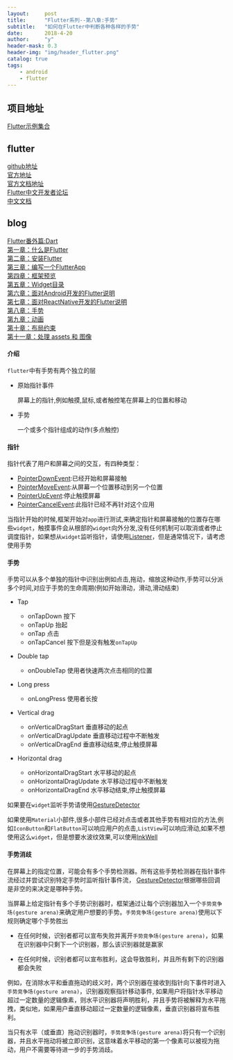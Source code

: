 ```yaml
---
layout:     post
title:      "Flutter系列--第八章:手势"
subtitle:   "如何在Flutter中判断各种各样的手势"
date:       2018-4-20
author:     "y"
header-mask: 0.3
header-img: "img/header_flutter.png"
catalog: true
tags:
    - android
    - flutter
---
```


## 项目地址

[Flutter示例集合](https://github.com/7449/flutter_example)

## flutter

[github地址](https://github.com/flutter/flutter)<br>
[官方地址](https://flutter.io/)<br>
[官方文档地址](https://flutter.io/docs/)<br>
[Flutter中文开发者论坛](http://flutter-dev.com/)<br>
[中文文档](http://doc.flutter-dev.cn/)<br>

## blog

[Flutter番外篇:Dart](https://7449.github.io/2018/03/18/Android_Flutter_dart/)<br>
[第一章：什么是Flutter](https://7449.github.io/2018/03/19/Android_Flutter_1/)<br>
[第二章：安装Flutter](https://7449.github.io/2018/03/19/Android_Flutter_2/)<br>
[第三章：编写一个FlutterApp](https://7449.github.io/2018/03/26/Android_Flutter_3/)<br>
[第四章：框架预览](https://7449.github.io/2018/03/26/Android_Flutter_4/)<br>
[第五章：Widget目录](https://7449.github.io/2018/04/12/Android_Flutter_5/)<br>
[第六章：面对Android开发的Flutter说明](https://7449.github.io/2018/04/16/Android_Flutter_6/)<br>
[第七章：面对ReactNative开发的Flutter说明](https://7449.github.io/2018/04/17/Android_Flutter_7/)<br>
[第八章：手势](https://7449.github.io/2018/04/20/Android_Flutter_8/)<br>
[第九章：动画](https://7449.github.io/2018/04/20/Android_Flutter_9/)<br>
[第十章：布局约束](https://7449.github.io/2018/04/21/Android_Flutter_10/)<br>
[第十一章：处理 assets 和 图像](https://7449.github.io/2018/04/22/Android_Flutter_11/)<br>

#### 介绍

`flutter`中有手势有两个独立的层

* 原始指针事件

	屏幕上的指针,例如触摸,鼠标,或者触控笔在屏幕上的位置和移动
	
* 手势

	一个或多个指针组成的动作(多点触控)

#### 指针

指针代表了用户和屏幕之间的交互，有四种类型：

* [PointerDownEvent](https://docs.flutter.io/flutter/gestures/PointerDownEvent-class.html):已经开始和屏幕接触
* [PointerMoveEvent](https://docs.flutter.io/flutter/gestures/PointerMoveEvent-class.html):从屏幕一个位置移动到另一个位置
* [PointerUpEvent](https://docs.flutter.io/flutter/gestures/PointerUpEvent-class.html):停止触摸屏幕
* [PointerCancelEvent](https://docs.flutter.io/flutter/gestures/PointerCancelEvent-class.html):此指针已经不再针对这个应用

当指针开始的时候,框架开始对`app`进行测试,来确定指针和屏幕接触的位置存在哪些`widget`，触摸事件会从根部的`widget`向外分发,没有任何机制可以取消或者停止调度指针，如果想从`widget`监听指针，请使用[Listener](https://docs.flutter.io/flutter/widgets/Listener-class.html)，但是通常情况下，请考虑使用手势

#### 手势

手势可以从多个单独的指针中识别出例如点击,拖动，缩放这种动作,手势可以分派多个时间,对应于手势的生命周期(例如开始滑动，滑动,滑动结束)

* Tap

	* onTapDown 按下
	* onTapUp 抬起
	* onTap 点击
	* onTapCancel 按下但是没有触发`onTapUp`

* Double tap

   * onDoubleTap 使用者快速两次点击相同的位置

* Long press 

	* onLongPress 使用者长按

* Vertical drag

	* onVerticalDragStart  	垂直移动的起点
	* onVerticalDragUpdate  垂直移动过程中不断触发
	* onVerticalDragEnd  	垂直移动结束,停止触摸屏幕

* Horizontal drag

	* onHorizontalDragStart  水平移动的起点
	* onHorizontalDragUpdate 水平移动过程中不断触发
	* onHorizontalDragEnd    水平移动结束,停止触摸屏幕

如果要在`widget`监听手势请使用[GestureDetector](https://docs.flutter.io/flutter/widgets/GestureDetector-class.html)

如果使用`Material`小部件,很多小部件已经对点击或者其他手势有相对应的方法,例如`IconButton`和`FlatButton`可以响应用户的点击,`ListView`可以响应滑动,如果不想使用这么`widget`，但是想要水波纹效果,可以使用[InkWell](https://docs.flutter.io/flutter/material/InkWell-class.html)

#### 手势消歧

在屏幕上的指定位置，可能会有多个手势检测器。所有这些手势检测器在指针事件流经过并尝试识别特定手势时监听指针事件流， [GestureDetector](https://docs.flutter.io/flutter/widgets/GestureDetector-class.html)根据哪些回调是非空的来决定是哪种手势。

当屏幕上给定指针有多个手势识别器时，框架通过让每个识别器加入一个`手势竞争场(gesture arena)`来确定用户想要的手势。`手势竞争场(gesture arena)`使用以下规则确定哪个手势胜出

* 在任何时候，识别者都可以宣布失败并离开`手势竞争场(gesture arena)`，如果在识别器中只剩下一个识别器，那么该识别器就是赢家

* 在任何时候，识别者都可以宣布胜利，这会导致胜利，并且所有剩下的识别器都会失败

例如，在消除水平和垂直拖动的歧义时，两个识别器在接收到指针向下事件时进入`手势竞争场(gesture arena)`，识别器观察指针移动事件, 如果用户将指针水平移动超过一定数量的逻辑像素，则水平识别器将声明胜利，并且手势将被解释为水平拖拽，类似地，如果用户垂直移动超过一定数量的逻辑像素，垂直识别器将宣布胜利。

当只有水平（或垂直）拖动识别器时，`手势竞争场(gesture arena)`将只有一个识别器，并且水平拖动将被立即识别，这意味着水平移动的第一个像素可以被视为拖动，用户不需要等待进一步的手势消歧。
